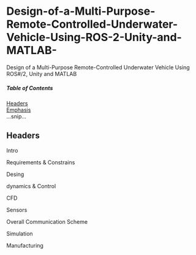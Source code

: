 # Design-of-a-Multi-Purpose-Remote-Controlled-Underwater-Vehicle-Using-ROS-2-Unity-and-MATLAB-
Design of a Multi-Purpose Remote-Controlled Underwater Vehicle Using ROS#/2, Unity and MATLAB 

##### Table of Contents  
[Headers](#headers)  
[Emphasis](#emphasis)  
...snip...    
<a name="headers"/>
## Headers

Intro

Requirements & Constrains

Desing

dynamics & Control

CFD

Sensors

Overall Communication Scheme

Simulation

Manufacturing

